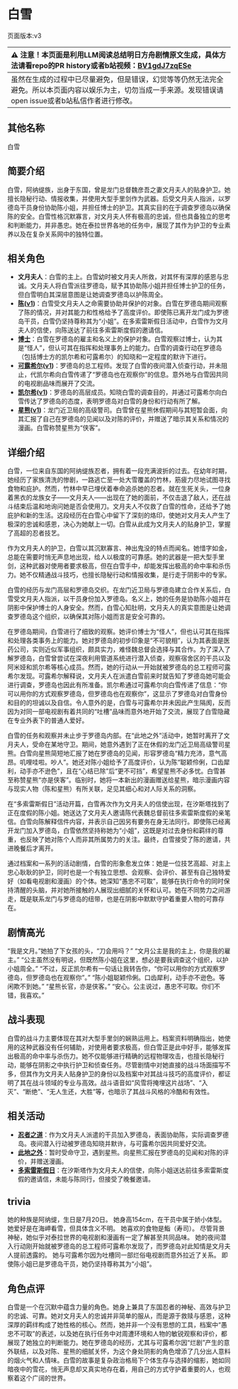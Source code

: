 # 白雪
页面版本:v3
 

| :warning: 注意！本页面是利用LLM阅读总结明日方舟剧情原文生成，具体方法请看repo的PR history或者b站视频：[BV1gdJ7zqESe](https://www.bilibili.com/video/BV1gdJ7zqESe/)         |
|:----------------------------|
| 虽然在生成的过程中已尽量避免，但是错误，幻觉等等仍然无法完全避免。所以本页面内容以娱乐为主，切勿当成一手来源。发现错误请open issue或者b站私信作者进行修改。|



## 其他名称
白雪
## 简要介绍
白雪，阿纳缇族，出身于东国，曾是龙门总督魏彦吾之妻文月夫人的贴身护卫。她擅长隐秘行动、情报收集，并使用大型手里剑作为武器。后受文月夫人指派，以罗德岛干员身份协助陈小姐，并担任博士的护卫。其真实目的在于调查罗德岛以确保陈的安全。白雪性格沉默寡言，对文月夫人怀有极高的忠诚，但也具备独立的思考和判断能力，并非愚忠。她在泰拉世界各地的任务中，展现了其作为护卫的专业素养以及在复杂关系网中的独特位置。
## 相关角色
-   **文月夫人**：白雪的主上。白雪幼时被文月夫人所救，对其怀有深厚的感恩与忠诚。文月夫人将白雪派往罗德岛，赋予其协助陈小姐并担任博士护卫的任务，但白雪明白其深层意图是让她调查罗德岛以护陈周全。
-   **[陈](char_010_chen.md)([v1](../chars/char_010_chen.md))**：白雪受文月夫人之命需要协助并保护的对象。白雪在罗德岛期间观察了陈的情况，并对其能力和性格给予了高度评价。即使陈已离开龙门成为罗德岛干员，白雪仍坚持尊称其为“小姐”。在多索雷斯假日活动中，白雪作为文月夫人的信使，向陈送达了前往多索雷斯度假的邀请信。
-   **[博士](extended_char_bo_shi.md)**：白雪在罗德岛的雇主和名义上的保护对象。白雪观察过博士，认为其是“怪人”，但认可其在指挥和处理事务上的能力。白雪的调查行动在罗德岛（包括博士方的凯尔希和可露希尔）的知晓和一定程度的默许下进行。
-   **[可露希尔](extended_char_ke_lu_xi_er.md)([v1](../chars/extended_char_ke_lu_xi_er.md))**：罗德岛的总工程师。发现了白雪的夜间潜入侦查行动，并未阻止，代凯尔希向白雪传递了“罗德岛也在观察你”的信息。意外地与白雪因共同的电视剧品味而展开了交流。
-   **[凯尔希](char_003_kalts.md)([v1](../chars/char_003_kalts.md))**：罗德岛的高层成员。知晓白雪的调查目的，并通过可露希尔向白雪传达了罗德岛的态度，表明罗德岛对白雪的身份和行动有所了解。
-   **[星熊](char_136_hsguma.md)([v1](../chars/char_136_hsguma.md))**：龙门近卫局的高级警司。白雪曾在星熊休假期间与其短暂会面，向其汇报了自己在罗德岛的见闻以及对陈的评价，并赠送了暗示其关系和情况的漫画。白雪称赞星熊为“侠客”。
## 详细介绍
白雪，一位来自东国的阿纳缇族忍者，拥有着一段充满波折的过去。在幼年时期，她经历了家族清洗的惨剧，一路逃亡至一处大雪覆盖的竹林，筋疲力尽地试图寻找食物和庇护。然而，竹林中早已埋伏着奉命追杀她的忍者。就在生死关头，一位身着黑衣的龙族女子——文月夫人——出现在了她的面前，不仅击退了敌人，还在战斗结束后温和地询问她是否会使用刀。文月夫人不仅救了白雪的性命，还给予了她庇护和新的生活。这段经历在白雪心中留下了深刻的烙印，使她对文月夫人产生了极深的忠诚和感恩，决心为她献上一切。白雪从此成为文月夫人的贴身护卫，掌握了高超的忍者技艺。

作为文月夫人的护卫，白雪以其沉默寡言、神出鬼没的特点而闻名。她惜字如金，总能在需要时悄无声息地出现，给人以极度的可靠感。她的武器是一把大型手里剑，这种武器对使用者要求极高，但在白雪手中，却能发挥出极高的命中率和杀伤力。她不仅精通战斗技巧，也擅长隐秘行动和情报收集，是行走于阴影中的专家。

白雪的经历与龙门高层和罗德岛交织。在龙门近卫局与罗德岛建立合作关系后，白雪受文月夫人指派，以干员身份加入罗德岛。名义上，她的任务是协助陈小姐并在阴影中保护博士的人身安全。然而，白雪心知肚明，文月夫人的真实意图是让她调查罗德岛这个组织，以确保其对陈小姐而言是安全可靠的。

在罗德岛期间，白雪进行了细致的观察。她评价博士为“怪人”，但也认可其在指挥和处理各类事务上的能力。她对罗德岛的初步印象是“不可貌相”，认为其表面是医药公司，实则近似军事组织，颇具实力，难怪魏总督会选择与其合作。为了深入了解罗德岛，白雪曾尝试在深夜利用管道系统进行潜入侦查，观察宿舍区的干员以及阿米娅和凯尔希等核心成员。然而，她的行动从一开始就被罗德岛的总工程师可露希尔发现。可露希尔解释说，文月夫人在派遣白雪前来时就告知了罗德岛她可能会进行调查，罗德岛也因此有所准备。凯尔希通过可露希尔向白雪传递了信息：“你可以用你的方式观察罗德岛，但罗德岛也在观察你”，这显示了罗德岛对白雪身份和目的的坦诚以及自信。令人意外的是，白雪与可露希尔并未因此产生隔阂，反而因为对同一部电视剧有着共同的“吐槽”品味而意外地开始了交流，展现了白雪隐藏在专业外表下的普通人爱好。

白雪的任务和观察并未止步于罗德岛内部。在“此地之外”活动中，她暂时离开了文月夫人，受命在某地守卫。期间，她意外遇到了正在休假的龙门近卫局高级警司星熊。白雪向星熊简短地汇报了她在罗德岛的见闻，形容罗德岛“精力充沛，意气高昂。叽哩哇啦。吵人”。她还对陈小姐给予了高度评价，认为陈“聪颖伶俐，口齿犀利，动手亦不逊色”，且在“心结已除”后“更不可挡”，希望星熊不必多忧。白雪甚至称赞星熊“亦是侠客”。临别时，她将一本新出的漫画赠送给星熊，暗示漫画内容与现实人物（陈和星熊）有所关联，足见其细心和对人际关系的洞察。

在“多索雷斯假日”活动开篇，白雪再次作为文月夫人的信使出现，在汐斯塔找到了正在度假的陈小姐。她送达了文月夫人邀请陈代表魏总督前往多索雷斯度假的亲笔信。白雪向陈解释信件内容，并表示自己因另有要务在身无法同行。即使陈已经离开龙门加入罗德岛，白雪依然坚持称她为“小姐”，这既是对过去身份和羁绊的尊重，也反映了她对陈个人而非其所属势力的关注。最终，白雪接受了陈的邀请，共进晚餐后才离开。

通过档案和一系列的活动剧情，白雪的形象愈发立体：她是一位技艺高超、对主上忠心耿耿的护卫，同时也是一个有独立思想、会观察、会评价、甚至有自己独特爱好（如看电视剧和漫画）的个体。她深知“愚忠不可取”，能够在执行命令的同时保持清醒的头脑，并对她所接触的人展现出细腻的关怀和认可。她在不同势力之间游走，既是联系龙门与罗德岛的纽带，也是在阴影中默默守护着重要人物的可靠存在。
## 剧情高光
“我是文月。”她拍了下女孩的头，“刀会用吗？”
“文月公主是我的主上，你是我的雇主。”
“公主虽然没有明说，但既然陈小姐在这里，想必是要我调查这个组织，以护小姐周全。”
“不过，反正凯尔希有一句话让我转告你，“你可以用你的方式观察罗德岛，但罗德岛也在观察你”。”
“陈小姐聪颖伶俐。口齿犀利，动手亦不逊色。等闲欺不到她。”
“星熊长官，亦是侠客。”
“安心。公主说过，愚忠不可取。你们不错，我喜欢。”
## 战斗表现
白雪的战斗力主要体现在其对大型手里剑的娴熟运用上。档案资料明确指出，她使用的这种武器没有任何辅助，对使用者要求极高，但白雪正是此中好手，能够发挥出极高的命中率与杀伤力。她不仅能够进行精确的远程物理攻击，也擅长隐秘行动，能够在阴影之中执行护卫和侦查任务。尽管剧情中对她直接的战斗场面描写不多，但其作为文月夫人贴身护卫的身份以及档案中对其战斗技巧的高度评价，都证明了其在战斗领域的专业与高效。战斗语音如“风雪将掩埋这片战场”、“入灭”、“断绝”、“无人生还，大胜”等，也暗示了其战斗风格的冷酷和有效性。
## 相关活动
-   **[忍者之道](../stories/story_yuki_set_1.md)**：作为文月夫人派遣的干员加入罗德岛，表面协助陈，实际调查罗德岛。夜间潜入行动被罗德岛知晓并默许，与可露希尔因共同爱好交流。
-   **[此地之外](../stories/act15d5.md)**：暂时受命守卫，遇到星熊。向星熊汇报在罗德岛的见闻和对陈的评价，并赠送漫画。
-   **[多索雷斯假日](../stories/act12side.md)**：在汐斯塔作为文月夫人的信使，向陈小姐送达前往多索雷斯度假的邀请信，未能与陈同行，但接受了晚餐邀请。
## trivia
她的种族是阿纳缇，生日是7月20日。
她身高154cm，在干员中属于娇小体型。
她爱好是在海岬看雪，但具体含义不明。
她喜欢的食物是鮨（寿司）。
尽管背景神秘，她似乎对泰拉世界的电视剧和漫画有一定了解甚至共同品味。
她的夜间潜入行动刚开始就被罗德岛的总工程师可露希尔发现了，而罗德岛对此知情是文月夫人提前透露的。
她与可露希尔因为吐槽同一部烂俗电视剧而意外拉近了关系。
即使陈小姐已是罗德岛干员，她仍坚持尊称其为“小姐”。
## 角色点评
白雪是一个在沉默中蕴含力量的角色。她身上兼具了东国忍者的神秘、高效与护卫的忠诚、可靠。她对文月夫人的忠诚并非简单的服从，而是源于救赎与感恩，这种深厚的羁绊构成了她性格的核心。然而，她并非一个没有思想的工具，档案中“愚忠不可取”的表述，以及她在执行任务中对周遭环境和人物的敏锐观察和评价，都展现了她独立的判断能力。她在罗德岛的经历，尤其与可露希尔因“烂剧”产生的意外联结，以及对陈、星熊的细腻关怀，为这个身处阴影的角色增添了几分出人意料的烟火气和人情味。白雪的故事是复杂政治格局下个体生存与选择的缩影，她如同暗夜中的雪花，悄无声息却又真实地存在着，用自己的方式守护着重要的人，也观察着这个广阔的世界。